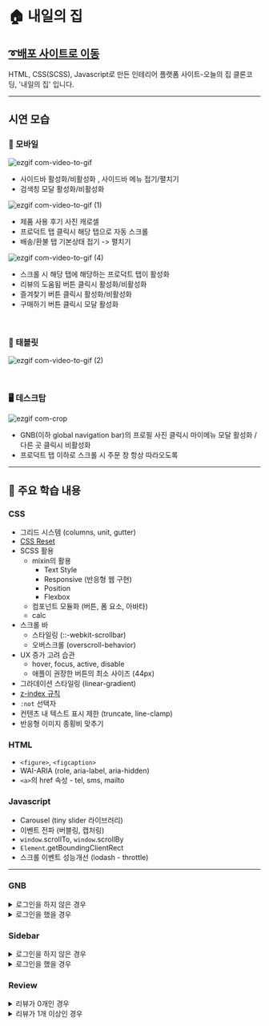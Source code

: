 # 🏠 내일의 집

## [➰배포 사이트로 이동](https://munjehun.github.io/tomorrow-house/)

HTML, CSS(SCSS), Javascript로 만든 인테리어 플랫폼 사이트-오늘의 집 클론코딩, '내일의 집' 입니다.

---

## 시연 모습

### 📱 모바일

![ezgif com-video-to-gif](https://github.com/munjehun/tomorrow-house/assets/100513756/c0c41102-8fd4-4f87-8200-65b4a0bfd3e3)

- 사이드바 활성화/비활성화 , 사이드바 메뉴 접기/펼치기
- 검색칭 모달 활성화/비활성화

![ezgif com-video-to-gif (1)](https://github.com/munjehun/tomorrow-house/assets/100513756/af53a06d-569b-4b55-9678-fe2cca2f4042)

- 제품 사용 후기 사진 캐로셀
- 프로덕트 탭 클릭시 해당 탭으로 자동 스크롤
- 배송/환불 탭 기본상태 접기 -> 펼치기

![ezgif com-video-to-gif (4)](https://github.com/munjehun/tomorrow-house/assets/100513756/45eb8251-cb11-48f1-b823-9335b7d957a6)

- 스크롤 시 해당 탭에 해당하는 프로덕트 탭이 활성화
- 리뷰의 도움됨 버튼 클릭시 활성화/비활성화
- 즐겨찾기 버튼 클릭시 활성화/비활성화
- 구매하기 버튼 클릭시 모달 활성화

&nbsp;

### 📲 태블릿

![ezgif com-video-to-gif (2)](https://github.com/munjehun/tomorrow-house/assets/100513756/81680ba3-4b93-4309-a8ee-9776def15409)

&nbsp;

### 🖥️ 데스크탑

![ezgif com-crop](https://github.com/munjehun/tomorrow-house/assets/100513756/eab2f601-8985-4f89-8757-143d7802e5a1)

- GNB(이하 global navigation bar)의 프로필 사진 클릭시 마이메뉴 모달 활성화 / 다른 곳 클릭시 비활성화
- 프로덕트 탭 이하로 스크롤 시 주문 창 항상 따라오도록

---

## 📖 주요 학습 내용

### CSS

- 그리드 시스템 (columns, unit, gutter)
- [CSS Reset](https://velog.io/@miso1489/CSS-CSS-Reset)
- SCSS 활용
  - mixin의 활용
    - Text Style
    - Responsive (반응형 웹 구현)
    - Position
    - Flexbox
  - 컴포넌트 모듈화 (버튼, 폼 요소, 아바타)
  - calc
- 스크롤 바
  - 스타일링 (::-webkit-scrollbar)
  - 오버스크롤 (overscroll-behavior)
- UX 증가 고려 습관
  - hover, focus, active, disable
  - 애플이 권장한 버튼의 최소 사이즈 (44px)
- 그라데이션 스타일링 (linear-gradient)
- [z-index 규칙](https://velog.io/@miso1489/CSS-z-index-규칙-이것만-알면-모든-문제-해결)
- `:not` 선택자
- 컨텐츠 내 텍스트 표시 제한 (truncate, line-clamp)
- 반응형 이미지 종횡비 맞추기

### HTML

- `<figure>`, `<figcaption>`
- WAI-ARIA (role, aria-label, aria-hidden)
- `<a>`의 href 속성 - tel, sms, mailto

### Javascript

- Carousel (tiny slider 라이브러리)
- 이벤트 전파 (버블링, 캡처링)
- `window`.scrollTo, `window`.scrollBy
- `Element`.getBoundingClientRect
- 스크롤 이벤트 성능개선 (lodash - throttle)

---

### GNB

<details>
<summary>로그인을 하지 않은 경우</summary>

```html
<div class="button-group">
  <a href="/" class="gnb-icon-button" aria-label="장바구니 페이지로 이동">
    <i class="ic-cart"></i>
    <strong class="badge">12</strong>
  </a>

  <div class="gnb-auth sm-hidden">
    <a href="/" class="login">로그인</a>
    <a href="/">로그아웃</a>
  </div>
</div>
```

</details>

<details>
<summary>로그인을 했을 경우</summary>

```html
<div class="button-group">
  <a
    href="/"
    class="sm-hidden gnb-icon-button"
    aria-label="스크랩북 페이지로 이동"
  >
    <i class="ic-bookmark"></i>
  </a>

  <a
    href="/"
    class="sm-hidden gnb-icon-button"
    aria-label="내 소식 페이지로 이동"
  >
    <i class="ic-bell"></i>
  </a>

  <a href="/" class="gnb-icon-button" aria-label="장바구니 페이지로 이동">
    <i class="ic-cart"></i>
    <strong class="badge">12</strong>
  </a>

  <button
    type="button"
    class="lg-hidden gnb-icon-button is-search"
    aria-label="검색창 열기 버튼"
  >
    <i class="ic-search"></i>
  </button>
  <button
    type="button"
    class="gnb-avatar-button sm-hidden"
    aria-label="마이 메뉴 열기 버튼"
  >
    <div class="avatar-32">
      <img src="./assets/images/img-user-01.jpg" alt="사딸라 아저씨" />
    </div>
  </button>
</div>
```

</details>

### Sidebar

<details>
<summary>로그인을 하지 않은 경우</summary>

```html
<div class="sidebar-auth">
  <a href="/" class="btn-outlined btn-40">로그인</a>
  <a href="/" class="btn-primary btn-40">회원가입</a>
</div>
```

</details>

<details>
<summary>로그인을 했을 경우</summary>

```html
<div class="sidebar-user">
  <a href="/">
    <div class="avatar-24">
      <img src="./assets/images/img-user-01.jpg" alt="사딸라 아저씨" />
    </div>
    <strong class="username"
      >사딸라딸라딸라라딸라라딸라라딸라라딸라라딸라</strong
    >
  </a>
</div>
```

</details>

### Review

<details>
<summary>리뷰가 0개인 경우</summary>

```html
<section
  class="product-section product-review"
  id="product-review"
  role="tabpanel"
>
  <header class="product-section-header">
    <h1 class="title">리뷰</h1>
    <strong class="badge" aria-label="0개">0</strong>
    <a class="text-button" href="/">리뷰 쓰기</a>
  </header>

  <div class="product-section-content">
    <p class="review-empty">
      첫 리뷰를 남겨주세요! <br />
      최대 <strong>500P</strong>를 드립니다.
    </p>
  </div>
</section>
```

</details>

<details>
<summary>리뷰가 1개 이상인 경우</summary>

```html
<section
  class="product-section product-review"
  id="product-review"
  role="tabpanel"
>
  <header class="product-section-header">
    <h1 class="title">리뷰</h1>
    <strong class="badge" aria-label="566개">566</strong>
    <a class="text-button" href="/">리뷰 쓰기</a>
  </header>

  <div class="product-section-content">
    <div class="review-scoreboard">
      <div class="score-summary">
        <strong class="average-score" aria-label="평점 4.8"> 4.8 </strong>
        <div class="star-rating" aria-hidden>
          <i class="ic-star is-active"></i>
          <i class="ic-star is-active"></i>
          <i class="ic-star is-active"></i>
          <i class="ic-star is-active"></i>
          <i class="ic-star is-active"></i>
        </div>
      </div>

      <div class="score-detail">
        <dl class="score-stats-list">
          <div class="score-stats-item is-active">
            <dt>5점</dt>
            <dd>
              <div class="bar-graph" aria-hidden>
                <div class="active-bar"></div>
              </div>
              <strong class="count" aria-label="467명">467</strong>
            </dd>
          </div>
          <div class="score-stats-item">
            <dt>4점</dt>
            <dd>
              <div class="bar-graph" aria-hidden>
                <div class="active-bar"></div>
              </div>
              <strong class="count" aria-label="87명">87</strong>
            </dd>
          </div>
          <div class="score-stats-item">
            <dt>3점</dt>
            <dd>
              <div class="bar-graph" aria-hidden>
                <div class="active-bar"></div>
              </div>
              <strong class="count" aria-label="13명">13</strong>
            </dd>
          </div>
          <div class="score-stats-item">
            <dt>2점</dt>
            <dd>
              <div class="bar-graph" aria-hidden>
                <div class="active-bar"></div>
              </div>
              <strong class="count" aria-label="0명">0</strong>
            </dd>
          </div>
          <div class="score-stats-item">
            <dt>1점</dt>
            <dd>
              <div class="bar-graph" aria-hidden>
                <div class="active-bar"></div>
              </div>
              <strong class="count" aria-label="0명">0</strong>
            </dd>
          </div>
        </dl>
      </div>
    </div>

    <ol class="review-list">
      <li class="review-item">
        <article class="review-card">
          <!-- 완결성이 있는 하나의 부분일 때 article 사용가능, 물론 section도 사용가능 -->
          <header class="review-card-header">
            <h3 class="visually-hidden">문제아 님이 작성한 리뷰</h3>

            <a class="avatar-24" href="/">
              <img src="./assets/images/img-user-01.jpg" alt="사딸라 아저씨" />
            </a>

            <div class="info">
              <a class="username" href="/"><strong>문제아</strong></a>

              <div class="detail">
                <div class="star-rating-13" aria-label="평점 5점 중 5점">
                  <i class="ic-star is-active"></i>
                  <i class="ic-star is-active"></i>
                  <i class="ic-star is-active"></i>
                  <i class="ic-star is-active"></i>
                  <i class="ic-star is-active"></i>
                </div>
                <div class="misc">
                  <time datetime="2023-01-01">2023-01-01</time>
                  <span>오늘의 집 구매</span>
                </div>
              </div>
            </div>
          </header>

          <div class="review-card-body">
            <p>
              집 전체를 데운다기보다는 틀어놓고 앞에 앉아있으면 따땃해지는
              정도예요. 불 꺼놓고 난로 켜고 담요 덮은 채로 커피 마시면 아주
              좋아요. 고양이도 좋아해요.
            </p>
          </div>

          <footer class="review-card-footer">
            <button class="btn-outlined btn-32" type="button">
              도움이 돼요
            </button>
            <p><strong>7</strong>명에게 도움이 되었습니다.</p>
          </footer>
        </article>
      </li>

      <!-- NOTE: 유저 이미지가 없는 경우 & 사용자가 도움됨을 체크, 도움됨 1+ -->
      <li class="review-item">
        <article class="review-card">
          <header class="review-card-header">
            <h3 class="visually-hidden">우유파이 님이 작성한 리뷰</h3>

            <a
              class="avatar-24"
              href="/"
              aria-label="우유파이님의 프로필로 이동"
            >
            </a>

            <div class="info">
              <a class="username" href="/"><strong>우유파이</strong></a>

              <div class="detail">
                <div class="star-rating-13" aria-label="평점 5점 중 5점">
                  <i class="ic-star is-active"></i>
                  <i class="ic-star is-active"></i>
                  <i class="ic-star is-active"></i>
                  <i class="ic-star is-active"></i>
                  <i class="ic-star"></i>
                </div>
                <div class="misc">
                  <time datetime="2023-01-01">2023-01-01</time>
                  <span>오늘의 집 구매</span>
                </div>
              </div>
            </div>
          </header>

          <div class="review-card-body">
            <p>
              작업실에서 손이 시려워서 책상 위에 올려서 쓸걸로 골랐습니다!
              아주아주 뜨듯하고 크기도 적당하고 민트 사고싶엇지만 품절 ㅠㅠ
            </p>
          </div>

          <footer class="review-card-footer">
            <button class="btn-primary btn-32" type="button">
              <i class="ic-check" aria-hidden></i> 도움됨
            </button>
            <p><strong>8</strong>명에게 도움이 되었습니다.</p>
          </footer>
        </article>
      </li>

      <!-- NOTE: 유저가 리뷰 이미지를 올린 경우 & 사용자가 도움됨을 미체크, 도움됨 X-->
      <li class="review-item">
        <article class="review-card">
          <header class="review-card-header">
            <h3 class="visually-hidden">
              고영희님이좋아합니다 님이 작성한 리뷰
            </h3>

            <a
              class="avatar-24"
              href="/"
              aria-label="고영희님이좋아합니다님의 프로필로 이동"
            >
            </a>

            <div class="info">
              <a class="username" href="/"
                ><strong>고영희님이좋아합니다</strong></a
              >

              <div class="detail">
                <div class="star-rating-13" aria-label="평점 5점 중 5점">
                  <i class="ic-star is-active"></i>
                  <i class="ic-star is-active"></i>
                  <i class="ic-star is-active"></i>
                  <i class="ic-star is-active"></i>
                  <i class="ic-star"></i>
                </div>
                <div class="misc">
                  <time datetime="2023-01-01">2023-01-01</time>
                  <span>오늘의 집 구매</span>
                </div>
              </div>
            </div>
          </header>

          <div class="review-card-body">
            <button class="review-image" type="button">
              <img
                src="./assets/images/img-review-04.jpg"
                alt="고영희님이좋아합니다 님의 리뷰 이미지"
              />
            </button>

            <p>
              고양이가 좋아해요 ㅎㅎ 섬세한 온도조절이 안되는게 아쉽지만, 이
              가격 이 디자인이면 만족할 수 밖에 없어요 :) 좋습니다!
            </p>
          </div>

          <footer class="review-card-footer">
            <button class="btn-outlined btn-32" type="button">
              도움이 돼요
            </button>
          </footer>
        </article>
      </li>
    </ol>

    <div class="pagination">
      <!-- 1페이지인 경우 이전 페이지는 없으므로 -->
      <!-- <button class="page-control page-prev">
                    <i class="ic-chevron"></i>
                  </button> -->
      <ol class="page-list">
        <li class="page-item page-active"><a href="/">1</a></li>
        <li class="page-item"><a href="/">2</a></li>
        <li class="page-item"><a href="/">3</a></li>
        <li class="page-item"><a href="/">4</a></li>
        <li class="page-item"><a href="/">5</a></li>
      </ol>
      <button class="page-control page-next">
        <i class="ic-chevron"></i>
      </button>
    </div>
  </div>
</section>
```

</details>
